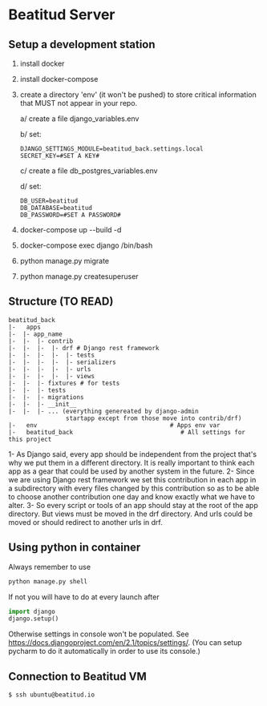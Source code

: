 # Beatitud Server

## Setup a development station
1. install docker
2. install docker-compose
3. create a directory 'env' (it won't be pushed) to store critical information that MUST not appear in your repo.

    a/ create a file django_variables.env
    
    b/ set:
    ```text
    DJANGO_SETTINGS_MODULE=beatitud_back.settings.local
    SECRET_KEY=#SET A KEY#
    ```
    
    c/ create a file db_postgres_variables.env
    
    d/ set:
    ```text
    DB_USER=beatitud
    DB_DATABASE=beatitud
    DB_PASSWORD=#SET A PASSWORD#
    ```
        
4. docker-compose up --build -d 
5. docker-compose exec django /bin/bash
6. python manage.py migrate
7. python manage.py createsuperuser
        
        
## Structure (TO READ)
```
beatitud_back
|-   apps
|-  |- app_name
|-  |-  |- contrib
|-  |-  |-  |- drf # Django rest framework
|-  |-  |-  |-  |- tests
|-  |-  |-  |-  |- serializers
|-  |-  |-  |-  |- urls
|-  |-  |-  |-  |- views
|-  |-  |- fixtures # for tests
|-  |-  |- tests
|-  |-  |- migrations 
|-  |-  |- __init__
|-  |-  |- ... (everything genereated by django-admin 
                startapp except from those move into contrib/drf)
|-   env                                     # Apps env var
|-   beatitud_back                              # All settings for this project
```
1- As Django said, every app should be independent from the project that's why we put them in a different directory. It is really important to think each app as a gear that could be used by another system in the future.
2- Since we are using Django rest framework we set this contribution in each app in a subdirectory with every files changed by this contribution so as to be able to choose another contribution one day and know exactly what we have to alter.
3- So every script or tools of an app should stay at the root of the app directory.
But views must be moved in the drf directory. And urls could be moved or should redirect to another urls in drf.



## Using python in container
Always remember to use 
```bash
python manage.py shell
```
If not you will have to do at every launch after
```python
import django
django.setup()
```
Otherwise settings in console won't be populated.
See https://docs.djangoproject.com/en/2.1/topics/settings/.
(You can setup pycharm to do it automatically in order to use its console.)


## Connection to Beatitud VM

```shell
$ ssh ubuntu@beatitud.io
```
